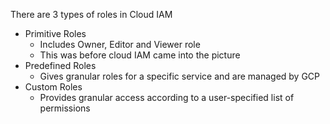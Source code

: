 There are 3 types of roles in Cloud IAM
- Primitive Roles
	- Includes Owner, Editor and Viewer role
	- This was before cloud IAM came into the picture
- Predefined Roles
	- Gives granular roles for a specific service and are managed by GCP
- Custom Roles
	- Provides granular access according to a user-specified list of permissions